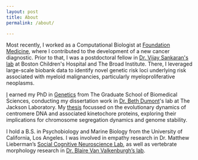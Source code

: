 ```yaml
---
layout: post
title: About
permalink: /about/

---
```


Most recently, I worked as a Computational Biologist at [Foundation Medicine](https://www.foundationmedicine.com/info/detail/our-story), where I contributed to the development of a new cancer diagnostic. Prior to that, I was a postdoctoral fellow in [Dr. Vijay Sankaran's lab](https://www.bloodgenes.org/) at  Boston Children's Hospital and The Broad Institute. There, I leveraged large-scale biobank data to identify novel genetic risk loci underlying risk associated with myeloid malignancies, particularly myeloproliferative neoplasms. 

[I](https://now.tufts.edu/2023/05/01/uma-arora-gsbs23) earned my PhD in [Genetics](https://gsbs.tufts.edu/academics/basic-science-phd-programs/mammalian-genetics-jax) from The Graduate School of Biomedical Sciences, conducting my dissertation work in [Dr. Beth Dumont](https://www.jax.org/research-and-faculty/faculty/beth-dumont)'s lab at The Jackson Laboratory. My [thesis](https://www.proquest.com/openview/f98d21182232df1e636236a765855d6d/1?pq-origsite=gscholar&cbl=18750&diss=y) focussed on the evolutionary dynamics of centromere DNA and associated kinetochore proteins, exploring their implications for chromosome segregation dynamics and genome stability. 

I hold a B.S. in Psychobiology and Marine Biology from the University of California, Los Angeles. I was involved in empathy research in Dr. Matthew Lieberman’s [Social Cognitive Neuroscience Lab](https://www.uclascnlab.com/), as well as vertebrate morphology research in [Dr. Blaire Van Valkenburgh’s lab](https://sites.lifesci.ucla.edu/eeb-vanvalkenburgh/blaire/). 

